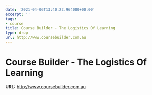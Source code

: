 ```yaml
---
date: '2021-04-06T13:40:22.964000+00:00'
excerpt: ''
tags:
- course
title: Course Builder - The Logistics Of Learning
type: drop
url: http://www.coursebuilder.com.au
---
```


# Course Builder - The Logistics Of Learning

**URL:** http://www.coursebuilder.com.au
